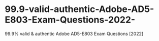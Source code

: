 # 99.9-valid-authentic-Adobe-AD5-E803-Exam-Questions-2022-
99.9% valid &amp; authentic Adobe AD5-E803 Exam Questions [2022]
